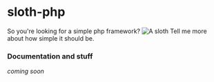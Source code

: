# sloth-php
So you're looking for a simple php framework?
![A sloth](http://i.huffpost.com/gen/1164733/thumbs/o-PHOTOS-OF-SLOTHS-facebook.jpg)
Tell me more about how simple it should be.


### Documentation and stuff
*coming soon*